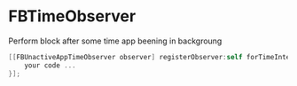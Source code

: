 FBTimeObserver
================

Perform block after some time app beening in backgroung
```objective-c
[[FBUnactiveAppTimeObserver observer] registerObserver:self forTimeInterval:100 block:^{
    your code ...
}];
```

